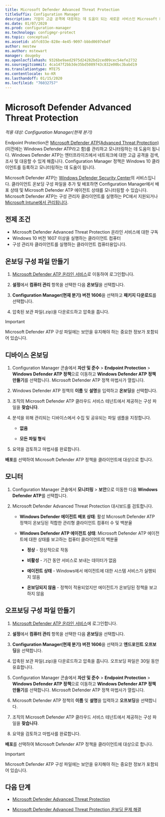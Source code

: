 ```yaml
---
title: Microsoft Defender Advanced Threat Protection
titleSuffix: Configuration Manager
description: 기업이 고급 공격에 대응하는 데 도움이 되는 새로운 서비스인 Microsoft Defender Advanced Threat Protection을 관리 및 모니터링하는 방법을 알아봅니다.
ms.date: 01/07/2020
ms.prod: configuration-manager
ms.technology: configmgr-protect
ms.topic: conceptual
ms.assetid: a5fc033e-828e-4e45-9097-bbbd0697ebdf
author: mestew
ms.author: mstewart
manager: dougeby
ms.openlocfilehash: 9326be9aed2975d24282bd2ced09cec54efe2732
ms.sourcegitcommit: 4ca147f2bb3de35bd5089743c832e00bc3babd19
ms.translationtype: MTE75
ms.contentlocale: ko-KR
ms.lasthandoff: 01/15/2020
ms.locfileid: "76032757"
---
```

# <a name="microsoft-defender-advanced-threat-protection"></a>Microsoft Defender Advanced Threat Protection

*적용 대상: Configuration Manager(현재 분기)*

Endpoint Protection은 [Microsoft Defender ATP(Advanced Threat Protection)](https://docs.microsoft.com/windows/security/threat-protection/microsoft-defender-atp/microsoft-defender-advanced-threat-protection)(이전에는 Windows Defender ATP라고 함)를 관리하고 모니터링하는 데 도움이 됩니다. Windows Defender ATP는 엔터프라이즈에서 네트워크에 대한 고급 공격을 검색, 조사 및 대응할 수 있게 해줍니다. Configuration Manager 정책은 Windows 10 클라이언트를 등록하고 모니터링하는 데 도움이 됩니다.

Microsoft Defender ATP는 [Windows Defender Security Center](https://securitycenter.windows.com)의 서비스입니다. 클라이언트 온보딩 구성 파일을 추가 및 배포하면 Configuration Manager에서 배포 상태 및 Microsoft Defender ATP 에이전트 상태를 모니터링할 수 있습니다. Microsoft Defender ATP는 구성 관리자 클라이언트를 실행하는 PC에서 지원되거나 [Microsoft Intune에서 관리됩니다](https://docs.microsoft.com/intune/protect/advanced-threat-protection).

## <a name="prerequisites"></a>전제 조건

- Microsoft Defender Advanced Threat Protection 온라인 서비스에 대한 구독  
- Windows 10 버전 1607 이상을 실행하는 클라이언트 컴퓨터  
- 구성 관리자 클라이언트를 실행하는 클라이언트 컴퓨터용입니다.

## <a name="create-an-onboarding-configuration-file"></a>온보딩 구성 파일 만들기  

1. [Microsoft Defender ATP 온라인 서비스](https://securitycenter.windows.com/)로 이동하여 로그인합니다.

2. **설정**에서 **컴퓨터 관리** 항목을 선택한 다음 **온보딩**을 선택합니다.

3. **Configuration Manager(현재 분기) 버전 1606**을 선택하고 **패키지 다운로드**를 선택합니다.

4. 압축된 보관 파일(.zip)을 다운로드하고 압축을 풉니다.

> [!IMPORTANT]
> Microsoft Defender ATP 구성 파일에는 보안을 유지해야 하는 중요한 정보가 포함되어 있습니다.

## <a name="onboard-devices"></a>디바이스 온보딩

1. Configuration Manager 콘솔에서 **자산 및 준수** > **Endpoint Protection** > **Windows Defender ATP 정책**으로 이동하고 **Windows Defender ATP 정책 만들기**를 선택합니다. Microsoft Defender ATP 정책 마법사가 열립니다.  

2. Windows Defender ATP 정책의 **이름** 및 **설명**을 입력하고 **온보딩**을 선택합니다.

3. 조직의 Microsoft Defender ATP 클라우드 서비스 테넌트에서 제공하는 구성 파일을 **찾습니다**.

4. 분석을 위해 관리되는 디바이스에서 수집 및 공유되는 파일 샘플을 지정합니다.  

   - **없음**

   - **모든 파일 형식**  

5. 요약을 검토하고 마법사를 완료합니다.  

**배포**를 선택하여 Microsoft Defender ATP 정책을 클라이언트에 대상으로 합니다.

## <a name="monitor"></a>모니터

1. Configuration Manager 콘솔에서 **모니터링** > **보안**으로 이동한 다음 **Windows Defender ATP**를 선택합니다.  

2. Microsoft Defender Advanced Threat Protection 대시보드를 검토합니다.  

    - **Windows Defender 에이전트 배포 상태**: 활성 Microsoft Defender ATP 정책이 온보딩된 적합한 관리형 클라이언트 컴퓨터 수 및 백분율  

    - **Windows Defender ATP 에이전트 상태**: Microsoft Defender ATP 에이전트에 대한 상태를 보고하는 컴퓨터 클라이언트의 백분율  

        - **정상** - 정상적으로 작동  

        - **비활성** - 기간 동안 서비스로 보내는 데이터가 없음  

        - **에이전트 상태** - Windows에서 에이전트에 대한 시스템 서비스가 실행되지 않음  

        - **온보딩되지 않음** - 정책이 적용되었지만 에이전트가 온보딩된 정책을 보고하지 않음  

## <a name="create-an-offboarding-configuration-file"></a>오프보딩 구성 파일 만들기  

1. [Microsoft Defender ATP 온라인 서비스](https://securitycenter.windows.com/)에 로그인합니다.

2. **설정**에서 **컴퓨터 관리** 항목을 선택한 다음 **온보딩**을 선택합니다.  

3. **Configuration Manager(현재 분기) 버전 1606**을 선택하고 **엔드포인트 오프보딩**을 선택합니다.  

4. 압축된 보관 파일(.zip)을 다운로드하고 압축을 풉니다. 오프보딩 파일은 30일 동안 유효합니다.

5. Configuration Manager 콘솔에서 **자산 및 준수** > **Endpoint Protection** > **Windows Defender ATP 정책**으로 이동하고 **Windows Defender ATP 정책 만들기**를 선택합니다. Microsoft Defender ATP 정책 마법사가 열립니다.  

6. Microsoft Defender ATP 정책의 **이름** 및 **설명**을 입력하고 **오프보딩**을 선택합니다.

7. 조직의 Microsoft Defender ATP 클라우드 서비스 테넌트에서 제공하는 구성 파일을 **찾습니다**.

8. 요약을 검토하고 마법사를 완료합니다.  

**배포**를 선택하여 Microsoft Defender ATP 정책을 클라이언트에 대상으로 합니다.  

> [!IMPORTANT]
> Microsoft Defender ATP 구성 파일에는 보안을 유지해야 하는 중요한 정보가 포함되어 있습니다.

## <a name="next-steps"></a>다음 단계

- [Microsoft Defender Advanced Threat Protection](https://docs.microsoft.com/windows/security/threat-protection/microsoft-defender-atp/microsoft-defender-advanced-threat-protection)

- [Microsoft Defender Advanced Threat Protection 온보딩 문제 해결](https://docs.microsoft.com/windows/security/threat-protection/microsoft-defender-atp/troubleshoot-onboarding)
